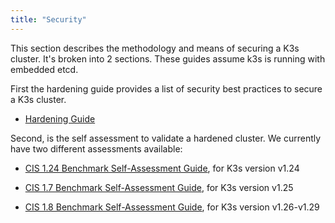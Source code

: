 ```yaml
---
title: "Security"
---
```


This section describes the methodology and means of securing a K3s cluster. It's broken into 2 sections. These guides assume k3s is running with embedded etcd.

First the hardening guide provides a list of security best practices to secure a K3s cluster.

* [Hardening Guide](hardening-guide.md)

Second, is the self assessment to validate a hardened cluster. We currently have two different assessments available:

* [CIS 1.24 Benchmark Self-Assessment Guide](self-assessment-1.24.md), for K3s version v1.24

* [CIS 1.7 Benchmark Self-Assessment Guide](self-assessment-1.7.md), for K3s version v1.25

* [CIS 1.8 Benchmark Self-Assessment Guide](self-assessment-1.8.md), for K3s version v1.26-v1.29



